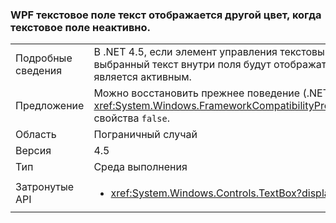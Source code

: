 ### <a name="wpf-textbox-selected-text-appears-a-different-color-when-the-text-box-is-inactive"></a>WPF текстовое поле текст отображается другой цвет, когда текстовое поле неактивно.

|   |   |
|---|---|
|Подробные сведения|В .NET 4.5, если элемент управления текстовым полем WPF неактивен (в нем отсутствует фокус), выбранный текст внутри поля будут отображаться цветом, отличным от того, когда элемент управления является активным.|
|Предложение|Можно восстановить прежнее поведение (.NET 4.0), задав <xref:System.Windows.FrameworkCompatibilityPreferences.AreInactiveSelectionHighlightBrushKeysSupported> свойства <code>false</code>.|
|Область|Пограничный случай|
|Версия|4.5|
|Тип|Среда выполнения|
|Затронутые API|<ul><li><xref:System.Windows.Controls.TextBox?displayProperty=nameWithType></li></ul>|


